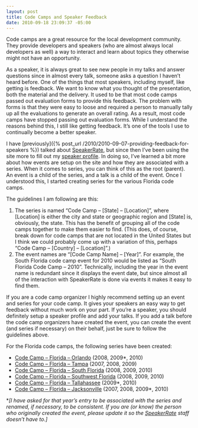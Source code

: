 ```yaml
---
layout: post
title: Code Camps and Speaker Feedback
date: 2010-09-18 23:09:37 -05:00
---
```


Code camps are a great resource for the local development community. They provide developers and speakers (who are almost always local developers as well) a way to interact and learn about topics they otherwise might not have an opportunity. 

As a speaker, it is always great to see new people in my talks and answer questions since in almost every talk, someone asks a question I haven’t heard before. One of the things that most speakers, including myself, like getting is feedback. We want to know what you thought of the presentation, both the material and the delivery. It used to be that most code camps passed out evaluation forms to provide this feedback. The problem with forms is that they were easy to loose and required a person to manually tally up all the evaluations to generate an overall rating. As a result, most code camps have stopped passing out evaluation forms. While I understand the reasons behind this, I still like getting feedback. It’s one of the tools I use to continually become a better speaker. 

I have [previously]({% post_url /2010/2010-09-07-providing-feedback-for-speakers %}) talked about [SpeakerRate](http://speakerrate.com/), but since then I’ve been using the site more to fill out my [speaker profile](http://speakerrate.com/sdorman). In doing so, I’ve learned a bit more about how events are setup on the site and how they are associated with a series. When it comes to series, you can think of this as the root (parent). An event is a child of the series, and a talk is a child of the event. Once I understood this, I started creating series for the various Florida code camps.

The guidelines I am following are this:

1.  The series is named “Code Camp – [State] – [Location]”, where [Location] is either the city and state or geographic region and [State] is, obviously, the state. This has the benefit of grouping all of the code camps together to make them easier to find. (This does, of course, break down for code camps that are not located in the United States but I think we could probably come up with a variation of this, perhaps “Code Camp – [Country] – [Location]”.) 
2.  The event names are “[Code Camp Name] – [Year]”. For example, the South Florida code camp event for 2010 would be listed as “South Florida Code Camp – 2010”. Technically, including the year in the event name is redundant since it displays the event date, but since almost all of the interaction with SpeakerRate is done via events it makes it easy to find them.   

If you are a code camp organizer I highly recommend setting up an event and series for your code camp. It gives your speakers an easy way to get feedback without much work on your part. If you’re a speaker, you should definitely setup a speaker profile and add your talks. If you add a talk before the code camp organizers have created the event, you can create the event (and series if necessary) on their behalf, just be sure to follow the guidelines above.

For the Florida code camps, the following series have been created:

*   [Code Camp – Florida – Orlando](http://spkr8.com/r/153) (2008, 2009*, 2010) 
*   [Code Camp – Florida – Tampa](http://spkr8.com/r/150) (2007, 2008, 2009) 
*   [Code Camp – Florida – South Florida](http://spkr8.com/r/152) (2008, 2009, 2010) 
*   [Code Camp – Florida – Southwest Florida](http://spkr8.com/r/149) (2008, 2009, 2010) 
*   [Code Camp – Florida – Tallahassee](http://spkr8.com/r/154) (2009*, 2010) 
*   [Code Camp – Florida – Jacksonville](http://spkr8.com/r/151) (2007, 2008, 2009*, 2010)   

**[I have asked for that year’s entry to be associated with the series and renamed, if necessary, to be consistent. If you are (or know) the person who originally created the event, please update it so the [SpeakerRate](http://speakerrate.com/) staff doesn’t have to.]*
